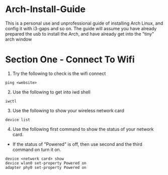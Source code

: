 # Arch-Install-Guide
This is a personal use and unprofessional guide of installing Arch Linux, and config it with i3-gaps and so on.
The guide will assume you have already prepared the usb to install the Arch, and have already get into the "tiny" arch window

# Section One - Connect To Wifi
1. Try the following to check is the wifi connect
```
ping <website>
```
2. Use the following to get into iwd shell
```
iwctl
```
3. Use the following to show your wireless network card
```
device list
```
4. Use the following first command to show the status of your network card.
  - If the status of "Powered" is off, then use second and the third command on turn it on.
```
device <network card> show
device wlan0 set-property Powered on
adapter phy0 set-property Powered on
```
